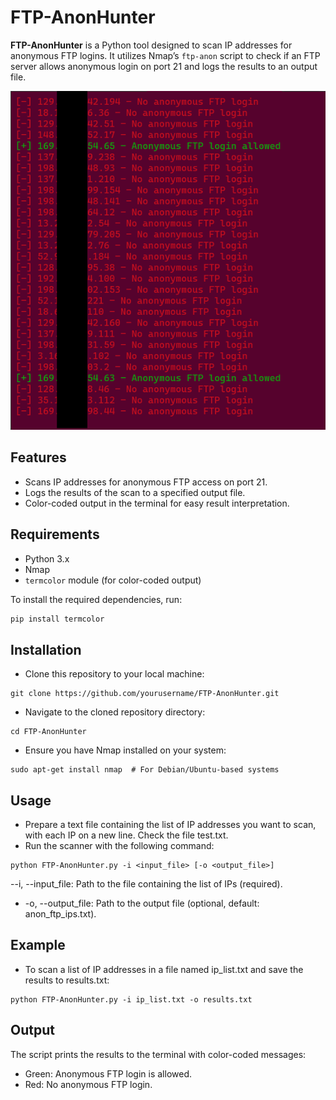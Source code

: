 # FTP-AnonHunter

**FTP-AnonHunter** is a Python tool designed to scan IP addresses for anonymous FTP logins. It utilizes Nmap’s `ftp-anon` script to check if an FTP server allows anonymous login on port 21 and logs the results to an output file.

![Analysis](https://github.com/Facuu35/FTP-AnonHunter/blob/main/ex.png)


## Features
- Scans IP addresses for anonymous FTP access on port 21.
- Logs the results of the scan to a specified output file.
- Color-coded output in the terminal for easy result interpretation.

## Requirements
- Python 3.x
- Nmap
- `termcolor` module (for color-coded output)

To install the required dependencies, run:
```bash
pip install termcolor
```
## Installation
- Clone this repository to your local machine:
```
git clone https://github.com/yourusername/FTP-AnonHunter.git
```
- Navigate to the cloned repository directory:
```
cd FTP-AnonHunter
```
- Ensure you have Nmap installed on your system:
```
sudo apt-get install nmap  # For Debian/Ubuntu-based systems
```

## Usage
- Prepare a text file containing the list of IP addresses you want to scan, with each IP on a new line. Check the file test.txt.
- Run the scanner with the following command:
```
python FTP-AnonHunter.py -i <input_file> [-o <output_file>]
```
--i, --input_file: Path to the file containing the list of IPs (required).
- -o, --output_file: Path to the output file (optional, default: anon_ftp_ips.txt).

## Example
- To scan a list of IP addresses in a file named ip_list.txt and save the results to results.txt:
```
python FTP-AnonHunter.py -i ip_list.txt -o results.txt
```
## Output
The script prints the results to the terminal with color-coded messages:
- Green: Anonymous FTP login is allowed.
- Red: No anonymous FTP login.